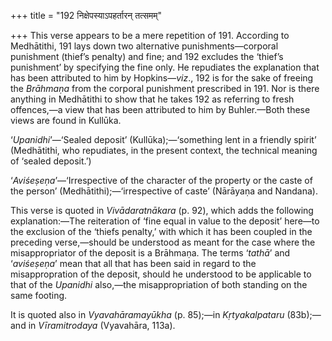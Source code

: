 +++
title = "192 निक्षेपस्याऽपहर्तारन् तत्समम्"

+++
This verse appears to be a mere repetition of 191. According to
Medhātithi, 191 lays down two alternative punishments—corporal
punishment (thief’s penalty) and fine; and 192 excludes the ‘thief’s
punishment’ by specifying the fine only. He repudiates the explanation
that has been attributed to him by Hopkins—*viz*., 192 is for the sake
of freeing the *Brāhmaṇa* from the corporal punishment prescribed in
191. Nor is there anything in Medhātithi to show that he takes 192 as
referring to fresh offences,—a view that has been attributed to him by
Buhler.—Both these views are found in Kullūka.

‘*Upanidhi*’—‘Sealed deposit’ (Kullūka);—‘something lent in a friendly
spirit’ (Medhātithi, who repudiates, in the present context, the
technical meaning of ‘sealed deposit.’)

‘*Aviśeṣeṇa*’—‘Irrespective of the character of the property or the
caste of the person’ (Medhātithi);—‘irrespective of caste’ (Nārāyaṇa and
Nandana).

This verse is quoted in *Vivādaratnākara* (p. 92), which adds the
following explanation:—The reiteration of ‘fine equal in value to the
deposit’ here—to the exclusion of the ‘thiefs penalty,’ with which it
has been coupled in the preceding verse,—should be understood as meant
for the case where the misappropriator of the deposit is a Brāhmaṇa. The
terms ‘*tathā*’ and ‘*aviśeṣeṇa*’ mean that all that has been said in
regard to the misappropration of the deposit, should he understood to be
applicable to that of the *Upanidhi* also,—the misappropriation of both
standing on the same footing.

It is quoted also in *Vyavahāramayūkha* (p. 85);—in *Kṛtyakalpataru*
(83b);—and in *Vīramitrodaya* (Vyavahāra, 113a).


